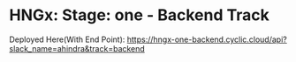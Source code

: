 # HNGx: Stage: one - Backend Track
Deployed Here(With End Point): https://hngx-one-backend.cyclic.cloud/api?slack_name=ahindra&track=backend
